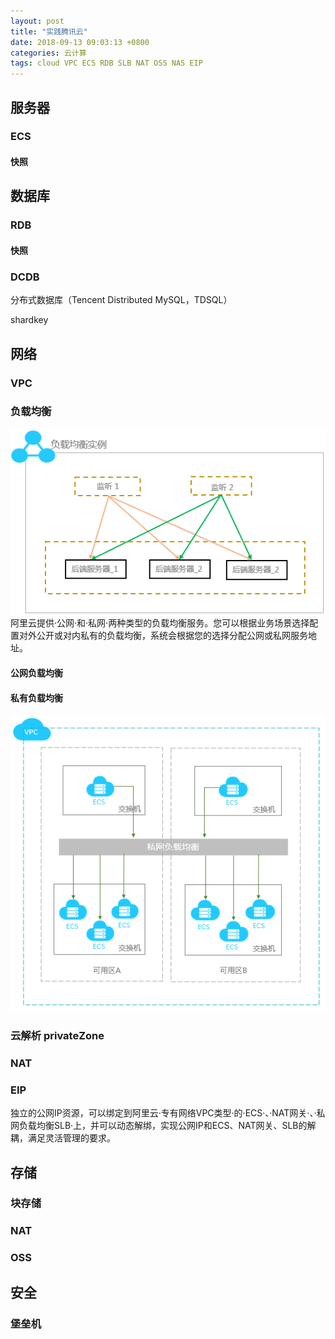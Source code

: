 ```yaml
---
layout: post
title: "实践腾讯云"
date: 2018-09-13 09:03:13 +0800
categories: 云计算
tags: cloud VPC ECS RDB SLB NAT OSS NAS EIP
---
```


## 服务器
### ECS

#### 快照

## 数据库
### RDB

#### 快照

### DCDB

分布式数据库（Tencent Distributed MySQL，TDSQL）

shardkey

## 网络

### VPC

### 负载均衡
![Aliyun SLB Instance](/images/aliyun_slb_instance.png)
阿里云提供·公网·和·私网·两种类型的负载均衡服务。您可以根据业务场景选择配置对外公开或对内私有的负载均衡，系统会根据您的选择分配公网或私网服务地址。

#### 公网负载均衡

#### 私有负载均衡
![Aliyun private SLB Instance](/images/aliyun_slb_private.png)

### 云解析 privateZone

### NAT

### EIP
独立的公网IP资源，可以绑定到阿里云·专有网络VPC类型·的·ECS·、·NAT网关·、·私网负载均衡SLB·上，并可以动态解绑，实现公网IP和ECS、NAT网关、SLB的解耦，满足灵活管理的要求。

## 存储
### 块存储
### NAT
### OSS

## 安全
### 堡垒机
